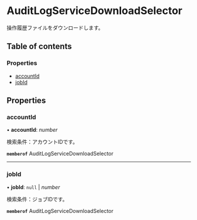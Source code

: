 # AuditLogServiceDownloadSelector


<div lang=\"ja\">操作履歴ファイルをダウンロードします。</div> 

## Table of contents

### Properties

- [accountId](auditlogservicedownloadselector.md#accountid)
- [jobId](auditlogservicedownloadselector.md#jobid)

## Properties

### accountId

• **accountId**: *number*

<div lang=\"ja\">検索条件：アカウントIDです。</div> 

**`memberof`** AuditLogServiceDownloadSelector

___

### jobId

• **jobId**: ``null`` \| *number*

<div lang=\"ja\">検索条件：ジョブIDです。</div> 

**`memberof`** AuditLogServiceDownloadSelector
